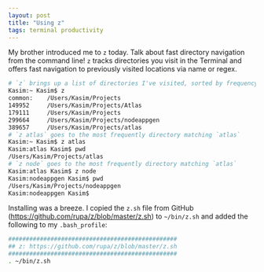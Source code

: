 ```yaml
---
layout: post
title: "Using z"
tags: terminal productivity
---
```


My brother introduced me to `z` today. Talk about fast directory navigation from the command line! `z` tracks directories you visit in the Terminal and offers fast navigation to previously visited locations via name or regex.

```bash
# `z` brings up a list of directories I've visited, sorted by frequency.
Kasim:~ Kasim$ z
common:    /Users/Kasim/Projects
149952     /Users/Kasim/Projects/Atlas
179111     /Users/Kasim/Projects
299664     /Users/Kasim/Projects/nodeappgen
389657     /Users/Kasim/Projects/atlas
# `z atlas` goes to the most frequently directory matching `atlas`
Kasim:~ Kasim$ z atlas
Kasim:atlas Kasim$ pwd
/Users/Kasim/Projects/atlas
# `z node` goes to the most frequently directory matching `atlas`
Kasim:atlas Kasim$ z node
Kasim:nodeappgen Kasim$ pwd
/Users/Kasim/Projects/nodeappgen
Kasim:nodeappgen Kasim$
```

Installing was a breeze. I copied the `z.sh` file from GitHub (https://github.com/rupa/z/blob/master/z.sh) to `~/bin/z.sh` and added the following to my `.bash_profile`:

```bash
################################################
## z: https://github.com/rupa/z/blob/master/z.sh
################################################
. ~/bin/z.sh
```
